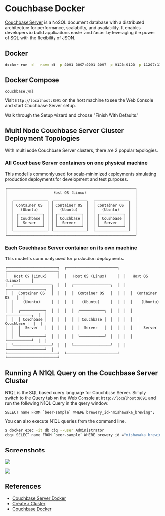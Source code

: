 # Couchbase Docker

[Couchbase Server](https://www.couchbase.com/products/server) is a NoSQL document database with a distributed architecture for performance, scalability, and availability. It enables developers to build applications easier and faster by leveraging the power of SQL with the flexibility of JSON.

## Docker
```sh
docker run -d --name db -p 8091-8097:8091-8097 -p 9123:9123 -p 11207:11207 -p 11210:11210 -p 11280:11280 -p 18091-18097:18091-18097 couchbase
```

## Docker Compose
`couchbase.yml`

Visit `http://localhost:8091` on the host machine to see the Web Console and start Couchbase Server setup.

Walk through the Setup wizard and choose "Finish With Defaults."

## Multi Node Couchbase Server Cluster Deployment Topologies
With multi node Couchbase Server clusters, there are 2 popular topologies.

### All Couchbase Server containers on one physical machine
This model is commonly used for scale-minimized deployments simulating production deployments for development and test purposes.
```
┌──────────────────────────────────────────────────────────┐
│                     Host OS (Linux)                      │
│                                                          │
│  ┌───────────────┐ ┌───────────────┐  ┌───────────────┐  │
│  │ Container OS  │ │ Container OS  │  │ Container OS  │  │
│  │   (Ubuntu)    │ │   (Ubuntu)    │  │   (Ubuntu)    │  │
│  │ ┌───────────┐ │ │ ┌───────────┐ │  │ ┌───────────┐ │  │
│  │ │ Couchbase │ │ │ │ Couchbase │ │  │ │ Couchbase │ │  │
│  │ │  Server   │ │ │ │  Server   │ │  │ │  Server   │ │  │
│  │ └───────────┘ │ │ └───────────┘ │  │ └───────────┘ │  │
│  └───────────────┘ └───────────────┘  └───────────────┘  │
└──────────────────────────────────────────────────────────┘
```

### Each Couchbase Server container on its own machine
This model is commonly used for production deployments.
```
┌───────────────────────┐  ┌───────────────────────┐  ┌───────────────────────┐
│   Host OS (Linux)     │  │   Host OS (Linux)     │  │   Host OS (Linux)     │
│  ┌─────────────────┐  │  │  ┌─────────────────┐  │  │  ┌─────────────────┐  │
│  │  Container OS   │  │  │  │  Container OS   │  │  │  │  Container OS   │  │
│  │    (Ubuntu)     │  │  │  │    (Ubuntu)     │  │  │  │    (Ubuntu)     │  │
│  │  ┌───────────┐  │  │  │  │  ┌───────────┐  │  │  │  │  ┌───────────┐  │  │
│  │  │ Couchbase │  │  │  │  │  │ Couchbase │  │  │  │  │  │ Couchbase │  │  │
│  │  │  Server   │  │  │  │  │  │  Server   │  │  │  │  │  │  Server   │  │  │
│  │  └───────────┘  │  │  │  │  └───────────┘  │  │  │  │  └───────────┘  │  │
│  └─────────────────┘  │  │  └─────────────────┘  │  │  └─────────────────┘  │
└───────────────────────┘  └───────────────────────┘  └───────────────────────┘
```

## Running A N1QL Query on the Couchbase Server Cluster
N1QL is the SQL based query language for Couchbase Server. Simply switch to the Query tab on the Web Console at `http://localhost:8091` and run the following N1QL Query in the query window:
```
SELECT name FROM `beer-sample` WHERE brewery_id="mishawaka_brewing";
```
You can also execute N1QL queries from the command line.
```sh
$ docker exec -it db cbq --user Administrator
cbq> SELECT name FROM `beer-sample` WHERE brewery_id ="mishawaka_brewing";
```

## Screenshots
![](https://d774lla4im6mk.cloudfront.net/ui-home.jpg)

![](https://d774lla4im6mk.cloudfront.net/load-sample-data.jpg)

## References
- [Couchbase Server Docker](https://hub.docker.com/r/couchbase/server)
- [Create a Cluster](https://docs.couchbase.com/server/current/manage/manage-nodes/create-cluster.html)
- [Couchbase Docker](https://registry.hub.docker.com/_/couchbase)
